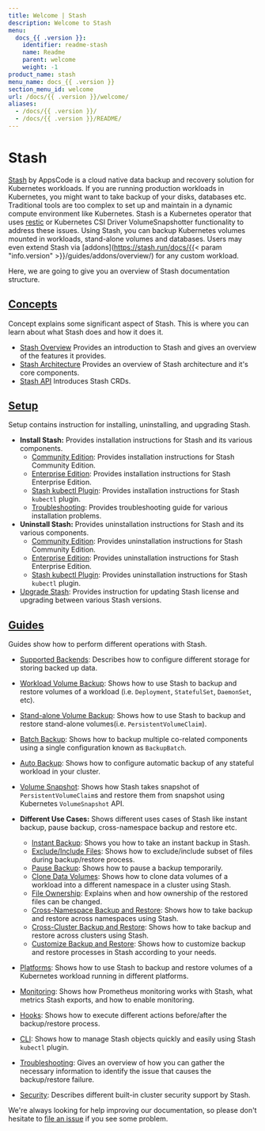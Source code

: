 ```yaml
---
title: Welcome | Stash
description: Welcome to Stash
menu:
  docs_{{ .version }}:
    identifier: readme-stash
    name: Readme
    parent: welcome
    weight: -1
product_name: stash
menu_name: docs_{{ .version }}
section_menu_id: welcome
url: /docs/{{ .version }}/welcome/
aliases:
  - /docs/{{ .version }}/
  - /docs/{{ .version }}/README/
---
```


# Stash

[Stash](https://stash.run) by AppsCode is a cloud native data backup and recovery solution for Kubernetes workloads. If you are running production workloads in Kubernetes, you might want to take backup of your disks, databases etc. Traditional tools are too complex to set up and maintain in a dynamic compute environment like Kubernetes. Stash is a Kubernetes operator that uses [restic](https://github.com/restic/restic) or Kubernetes CSI Driver VolumeSnapshotter functionality to address these issues. Using Stash, you can backup Kubernetes volumes mounted in workloads, stand-alone volumes and databases. Users may even extend Stash via [addons](https://stash.run/docs/{{< param "info.version" >}}/guides/addons/overview/) for any custom workload.

Here, we are going to give you an overview of Stash documentation structure.

## [Concepts](/docs/concepts/)

Concept explains some significant aspect of Stash. This is where you can learn about what Stash does and how it does it.

- [Stash Overview](/docs/concepts/what-is-stash/overview.md) Provides an introduction to Stash and gives an overview of the features it provides.
- [Stash Architecture](/docs/concepts/what-is-stash/architecture.md) Provides an overview of Stash architecture and it's core components.
- [Stash API](/docs/concepts/crds/repository.md) Introduces Stash CRDs.

## [Setup](/docs/setup/)

Setup contains instruction for installing, uninstalling, and upgrading Stash.

- **Install Stash:** Provides installation instructions for Stash and its various components.
  - [Community Edition](/docs/setup/install/community.md): Provides installation instructions for Stash Community Edition.
  - [Enterprise Edition](/docs/setup/install/enterprise.md): Provides installation instructions for Stash Enterprise Edition.
  - [Stash kubectl Plugin](/docs/setup/install/kubectl_plugin.md): Provides installation instructions for Stash `kubectl` plugin.
  - [Troubleshooting](/docs/setup/install/troubleshoting.md): Provides troubleshooting guide for various installation problems.
- **Uninstall Stash:** Provides uninstallation instructions for Stash and its various components.
  - [Community Edition](/docs/setup/uninstall/community.md): Provides uninstallation instructions for Stash Community Edition.
  - [Enterprise Edition](/docs/setup/uninstall/enterprise.md): Provides uninstallation instructions for Stash Enterprise Edition.
  - [Stash kubectl Plugin](/docs/setup/uninstall/kubectl_plugin.md): Provides uninstallation instructions for Stash `kubectl` plugin.
- [Upgrade Stash](/docs/setup/upgrade/index.md): Provides instruction for updating Stash license and upgrading between various Stash versions.

## [Guides](/docs/guides/)

Guides show how to perform different operations with Stash.

- [Supported Backends](/docs/guides/backends/overview.md): Describes how to configure different storage for storing backed up data.
- [Workload Volume Backup](/docs/guides/workloads/overview.md): Shows how to use Stash to backup and restore volumes of a workload (i.e. `Deployment`, `StatefulSet`, `DaemonSet`, etc).
- [Stand-alone Volume Backup](/docs/guides/volumes/overview.md): Shows how to use Stash to backup and restore stand-alone volumes(i.e. `PersistentVolumeClaim`).
- [Batch Backup](/docs/guides/batch-backup/overview.md): Shows how to backup multiple co-related components using a single configuration known as `BackupBatch`.
- [Auto Backup](/docs/guides/auto-backup/overview.md): Shows how to configure automatic backup of any stateful workload in your cluster.
- [Volume Snapshot](/docs/guides/volumesnapshot/overview.md): Shows how Stash takes snapshot of `PersistentVolumeClaim`s and restore them from snapshot using Kubernetes `VolumeSnapshot` API.

- **Different Use Cases:**
Shows different uses cases of Stash like instant backup, pause backup, cross-namespace backup and restore etc.

  - [Instant Backup](/docs/guides/use-cases/instant-backup.md): Shows you how to take an instant backup in Stash.
  - [Exclude/Include Files](/docs/guides/use-cases/exclude-include-files/index.md): Shows how to exclude/include subset of files during backup/restore process.
  - [Pause Backup](/docs/guides/use-cases/pause-backup.md): Shows how to pause a backup temporarily.
  - [Clone Data Volumes](/docs/guides/use-cases/clone-pvc.md): Shows how to clone data volumes of a workload into a different namespace in a cluster using Stash.
  - [File Ownership](/docs/guides/use-cases/ownership.md): Explains when and how ownership of the restored files can be changed.
  - [Cross-Namespace Backup and Restore](/docs/guides/use-cases/cross-namespace-backup/index.md): Shows how to take backup and restore across namespaces using Stash.
  - [Cross-Cluster Backup and Restore](/docs/guides/use-cases/cross-cluster-backup/index.md): Shows how to take backup and restore across clusters using Stash.
  - [Customize Backup and Restore](/docs/guides/use-cases/customize-backup-restore/index.md): Shows how to customize backup and restore processes in Stash according to your needs.
- [Platforms](/docs/guides/platforms/eks-irsa/index.md): Shows how to use Stash to backup and restore volumes of a Kubernetes workload running in different platforms.
- [Monitoring](/docs/guides/monitoring/overview/index.md): Shows how Prometheus monitoring works with Stash, what metrics Stash exports, and how to enable monitoring.
- [Hooks](/docs/guides/hooks/overview.md): Shows how to execute different actions before/after the backup/restore process.
- [CLI](/docs/guides/cli/cli.md): Shows how to manage Stash objects quickly and easily using Stash `kubectl` plugin.
- [Troubleshooting](/docs/guides/troubleshooting/how-to-troubleshoot/index.md): Gives an overview of how you can gather the necessary information to identify the issue that causes the backup/restore failure.
- [Security](/docs/guides/security/rbac.md): Describes different built-in cluster security support by Stash.

We're always looking for help improving our documentation, so please don't hesitate to [file an issue](https://github.com/stashed/project/issues/new) if you see some problem.
